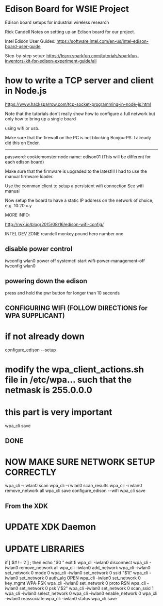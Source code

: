 # Edison Board for WSIE Project
Edison board setups for industrial wireless research


Rick Candell
Notes on setting up an Edison board for our project.

Intel Edison User Guides:
https://software.intel.com/en-us/intel-edison-board-user-guide

Step-by-step setup:
https://learn.sparkfun.com/tutorials/sparkfun-inventors-kit-for-edison-experiment-guide/all

# how to write a TCP server and client in Node.js
https://www.hacksparrow.com/tcp-socket-programming-in-node-js.html


Note that the tutorials don't really show how to configure a full network but only how to bring up a single board 

using wifi or usb.


Make sure that the firewall on the PC is not blocking BonjourPS.  I already did this on Ender.

***


password: cookiemonster
node name: edison01   (This will be different for each edison board)


Make sure that the firmware is upgraded to the latest!!!
I had to use the manual firmware loader.


Use the connman client to setup a persistent wifi connection
See wifi manual

Now setup the board to have a static IP address on the network of choice, e.g. 10.20.x.y



MORE INFO:

http://rwx.io/blog/2015/08/16/edison-wifi-config/


INTEL DEV ZONE
rcandell
monkey pound hero number one



## disable power control
iwconfig wlan0 power off
systemctl start wifi-power-management-off 
iwconfig wlan0



## powering down the edison
press and hold the pwr button for longer than 10 seconds



## CONFIGURING WIFI (FOLLOW DIRECTIONS for WPA SUPPLICANT)
# if not already down
configure_edison --setup
# modify the wpa_client_actions.sh file in /etc/wpa... such that the netmask is 255.0.0.0
# this part is very important
wpa_cli save
## DONE


# NOW MAKE SURE NETWORK SETUP CORRECTLY
wpa_cli –i wlan0 scan
wpa_cli –i wlan0 scan_results
wpa_cli -i wlan0 remove_network all
wpa_cli save
configure_edison --wifi
wpa_cli save

## From the XDK
# UPDATE XDK Daemon
# UPDATE LIBRARIES



if [ $# != 2 ] ; then
 echo "$0 <SSID> <passphrase>"
 exit
fi
wpa_cli -iwlan0 disconnect
wpa_cli -iwlan0 remove_network all
wpa_cli -iwlan0 add_network
wpa_cli -iwlan0 set_network 0 mode 0
wpa_cli -iwlan0 set_network 0 ssid \"$1\"
wpa_cli -iwlan0 set_network 0 auth_alg OPEN
wpa_cli -iwlan0 set_network 0 key_mgmt WPA-PSK
wpa_cli -iwlan0 set_network 0 proto RSN
wpa_cli -iwlan0 set_network 0 psk \"$2\"
wpa_cli -iwlan0 set_network 0 scan_ssid 1
wpa_cli -iwlan0 select_network 0
wpa_cli -iwlan0 enable_network 0
wpa_cli -iwlan0 reassociate
wpa_cli -iwlan0 status
wpa_cli save



